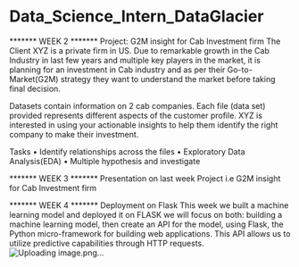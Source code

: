 # Data_Science_Intern_DataGlacier

******* WEEK 2 *******
Project: G2M insight for Cab Investment firm
The Client XYZ is a private firm in US. Due to remarkable growth in the Cab Industry in last few years and multiple key players in the market, it is planning for an investment in Cab industry and as per their Go-to-Market(G2M) strategy they want to understand the market before taking final decision.

Datasets contain information on 2 cab companies. Each file (data set) provided represents different aspects of the customer profile. XYZ is interested in using your actionable insights to help them identify the right company to make their investment.

Tasks
• Identify relationships across the files
• Exploratory Data Analysis(EDA)
• Multiple hypothesis and investigate

******* WEEK 3 *******
Presentation on last week Project i.e G2M insight for Cab Investment firm

******* WEEK 4 *******
Deployment on Flask
This week we built a machine learning model and deployed it on FLASK 
we will focus on both: building a machine learning model, then create an API for the model, using Flask, the Python micro-framework for building web applications. This API allows us to utilize predictive capabilities through HTTP requests.![Uploading image.png…]()

